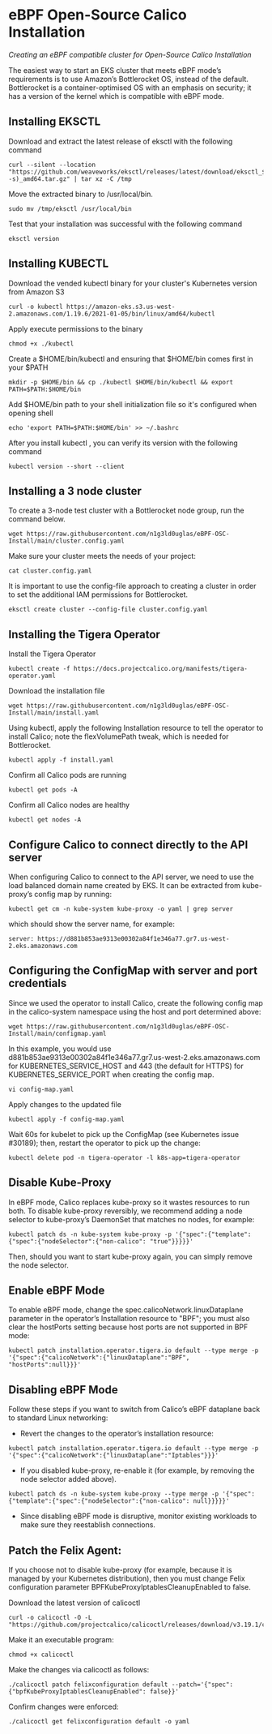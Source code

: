 # eBPF Open-Source Calico Installation
*Creating an eBPF compatible cluster for Open-Source Calico Installation*

The easiest way to start an EKS cluster that meets eBPF mode’s requirements is to use Amazon’s Bottlerocket OS, instead of the default. Bottlerocket is a container-optimised OS with an emphasis on security; it has a version of the kernel which is compatible with eBPF mode.

## Installing EKSCTL
Download and extract the latest release of eksctl with the following command
```
curl --silent --location "https://github.com/weaveworks/eksctl/releases/latest/download/eksctl_$(uname -s)_amd64.tar.gz" | tar xz -C /tmp
```
Move the extracted binary to /usr/local/bin.
```
sudo mv /tmp/eksctl /usr/local/bin
```
Test that your installation was successful with the following command
```
eksctl version
```

## Installing KUBECTL
Download the vended kubectl binary for your cluster's Kubernetes version from Amazon S3
```
curl -o kubectl https://amazon-eks.s3.us-west-2.amazonaws.com/1.19.6/2021-01-05/bin/linux/amd64/kubectl
```
Apply execute permissions to the binary
```
chmod +x ./kubectl
```
Create a $HOME/bin/kubectl and ensuring that $HOME/bin comes first in your $PATH
```
mkdir -p $HOME/bin && cp ./kubectl $HOME/bin/kubectl && export PATH=$PATH:$HOME/bin
```
Add $HOME/bin path to your shell initialization file so it's configured when opening shell
```
echo 'export PATH=$PATH:$HOME/bin' >> ~/.bashrc
```
After you install kubectl , you can verify its version with the following command
```
kubectl version --short --client
```

## Installing a 3 node cluster
To create a 3-node test cluster with a Bottlerocket node group, run the command below. 
```
wget https://raw.githubusercontent.com/n1g3ld0uglas/eBPF-OSC-Install/main/cluster.config.yaml
```

Make sure your cluster meets the needs of your project:
```
cat cluster.config.yaml
```

It is important to use the config-file approach to creating a cluster in order to set the additional IAM permissions for Bottlerocket.
```
eksctl create cluster --config-file cluster.config.yaml
```

## Installing the Tigera Operator
Install the Tigera Operator
```
kubectl create -f https://docs.projectcalico.org/manifests/tigera-operator.yaml
```

Download the installation file
```
wget https://raw.githubusercontent.com/n1g3ld0uglas/eBPF-OSC-Install/main/install.yaml
```

Using kubectl, apply the following Installation resource to tell the operator to install Calico; note the flexVolumePath tweak, which is needed for Bottlerocket.
```
kubectl apply -f install.yaml
```

Confirm all Calico pods are running
```
kubectl get pods -A
```

Confirm all Calico nodes are healthy
```
kubectl get nodes -A
```

## Configure Calico to connect directly to the API server
When configuring Calico to connect to the API server, we need to use the load balanced domain name created by EKS. 
It can be extracted from kube-proxy’s config map by running:

```
kubectl get cm -n kube-system kube-proxy -o yaml | grep server
```

which should show the server name, for example:
```
server: https://d881b853ae9313e00302a84f1e346a77.gr7.us-west-2.eks.amazonaws.com
```

## Configuring the ConfigMap with server and port credentials

Since we used the operator to install Calico, create the following config map in the calico-system namespace using the host and port determined above:
```
wget https://raw.githubusercontent.com/n1g3ld0uglas/eBPF-OSC-Install/main/configmap.yaml
```

In this example, you would use d881b853ae9313e00302a84f1e346a77.gr7.us-west-2.eks.amazonaws.com for KUBERNETES_SERVICE_HOST and 443 (the default for HTTPS) for KUBERNETES_SERVICE_PORT when creating the config map.
```
vi config-map.yaml
```

Apply changes to the updated file
```
kubectl apply -f config-map.yaml
```

Wait 60s for kubelet to pick up the ConfigMap (see Kubernetes issue #30189); then, restart the operator to pick up the change:
```
kubectl delete pod -n tigera-operator -l k8s-app=tigera-operator
```

## Disable Kube-Proxy

In eBPF mode, Calico replaces kube-proxy so it wastes resources to run both. To disable kube-proxy reversibly, we recommend adding a node selector to kube-proxy’s DaemonSet that matches no nodes, for example:
```
kubectl patch ds -n kube-system kube-proxy -p '{"spec":{"template":{"spec":{"nodeSelector":{"non-calico": "true"}}}}}'
```

Then, should you want to start kube-proxy again, you can simply remove the node selector.

## Enable eBPF Mode

To enable eBPF mode, change the spec.calicoNetwork.linuxDataplane parameter in the operator’s Installation resource to "BPF"; you must also clear the hostPorts setting because host ports are not supported in BPF mode:
```
kubectl patch installation.operator.tigera.io default --type merge -p '{"spec":{"calicoNetwork":{"linuxDataplane":"BPF", "hostPorts":null}}}'
```

## Disabling eBPF Mode

Follow these steps if you want to switch from Calico’s eBPF dataplane back to standard Linux networking:

* Revert the changes to the operator’s installation resource:
```
kubectl patch installation.operator.tigera.io default --type merge -p '{"spec":{"calicoNetwork":{"linuxDataplane":"Iptables"}}}'
```

* If you disabled kube-proxy, re-enable it (for example, by removing the node selector added above).
```
kubectl patch ds -n kube-system kube-proxy --type merge -p '{"spec":{"template":{"spec":{"nodeSelector":{"non-calico": null}}}}}'
```

* Since disabling eBPF mode is disruptive, monitor existing workloads to make sure they reestablish connections.


## Patch the Felix Agent:

If you choose not to disable kube-proxy (for example, because it is managed by your Kubernetes distribution), then you must change Felix configuration parameter BPFKubeProxyIptablesCleanupEnabled to false. 

Download the latest version of calicoctl
```
curl -o calicoctl -O -L  "https://github.com/projectcalico/calicoctl/releases/download/v3.19.1/calicoctl" 
```

Make it an executable program:
```
chmod +x calicoctl
```

Make the changes via calicoctl as follows:
```
./calicoctl patch felixconfiguration default --patch='{"spec": {"bpfKubeProxyIptablesCleanupEnabled": false}}'
```

Confirm changes were enforced:
```
./calicoctl get felixconfiguration default -o yaml
```
